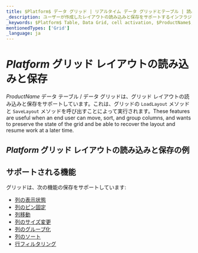 ```yaml
---
title: $Platform$ データ グリッド | リアルタイム データ グリッドとテーブル | 読み込みと保存 | インフラジスティックス
_description: ユーザーが作成したレイアウトの読み込みと保存をサポートするインフラジスティックスの $ProductName$ データ テーブルとグリッドをお試しください。
_keywords: $Platform$ Table, Data Grid, cell activation, $ProductName$, Infragistics, $Platform$ テーブル, データ グリッド, セルのアクティブ化, インフラジスティックス
mentionedTypes: ['Grid']
_language: ja
---
```


# $Platform$ グリッド レイアウトの読み込みと保存

$ProductName$ データ テーブル / データ グリッドは、グリッド レイアウトの読み込みと保存をサポートしています。これは、グリッドの `LoadLayout` メソッドと `SaveLayout` メソッドを呼び出すことによって実行されます。These features are useful when an end user can move, sort, and group columns, and wants to preserve the state of the grid and be able to recover the layout and resume work at a later time.

## $Platform$ グリッド レイアウトの読み込みと保存の例


<code-view style="height: 600px"
           data-demos-base-url="{environment:dvDemosBaseUrl}"
           iframe-src="{environment:dvDemosBaseUrl}/grids/data-grid-load-save-layout"
           alt="$Platform$ グリッド レイアウトの読み込みと保存の例"
           github-src="grids/data-grid/load-save-layout">
</code-view>

<div class="divider--half"></div>

## サポートされる機能

グリッドは、次の機能の保存をサポートしています:

- [列の表示状態](data-grid-column-chooser.md)
- [列のピン固定](data-grid-column-pinning.md)
- [列移動](data-grid-column-moving.md)
- [列のサイズ変更](data-grid-column-resizing.md)
- [列のグループ化](data-grid-column-group-by.md)
- [列のソート](data-grid-column-sorting.md)
- [行フィルタリング](data-grid-row-filter.md)
